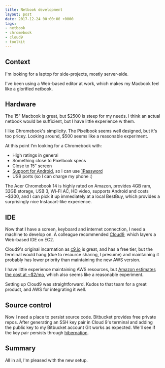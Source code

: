 ```yaml
---
title: Netbook development
layout: post
date: 2017-12-24 00:00:00 +0000
tags:
- netbook
- chromebook
- cloud9
- toolkit
---
```

## Context

I'm looking for a laptop for side-projects, mostly server-side.

I've been using a Web-based editor at work, which makes my Macbook feel like a glorified netbook.

## Hardware

The 15" Macbook is great, but $2500 is steep for my needs. I think an actual netbook would be sufficient, but I have little experience w them.

I like Chromebook's simplicity. The Pixelbook seems well designed, but it's too pricey. Looking around, $500 seems like a reasonable experiment.

At this point I'm looking for a Chromebook with:

* High ratings in general
* Something close to Pixelbook specs
* Close to 15" screen
* [Support for Android](https://sites.google.com/a/chromium.org/dev/chromium-os/chrome-os-systems-supporting-android-apps), so I can use [1Password](https://discussions.agilebits.com/discussion/67454/does-1password-work-on-a-chromebook-chrome-os)
* USB ports (so I can charge my phone :)

The Acer Chromebook 14 is highly rated on Amazon, provides 4GB ram, 32GB storage, USB 3, Wi-FI AC, HD video, supports Android and costs \~$300, and I can pick it up immediately at a local BestBuy, which provides a surprisingly nice Instacart-like experience.

## IDE

Now that I have a screen, keyboard and internet connection, I need a machine to develop on. A colleague recommended [Cloud9](https://aws.amazon.com/cloud9/), which layers a Web-based IDE on EC2.

Cloud9's original incarnation as [c9.io]() is great, and has a free tier, but the terminal would hang (due to resource sharing, I presume) and maintaining it probably has lower priority than maintaining the new AWS version.

I have little experience maintaining AWS resources, but [Amazon estimates the cost at \~$2/mo](https://aws.amazon.com/cloud9/pricing/), which also seems like a reasonable experiment.

Setting up Cloud9 was straightforward. Kudos to that team for a great product, and AWS for integrating it well.

## Source control

Now I need a place to persist source code. Bitbucket provides free private repos. After generating an SSH key pair in Cloud 9's terminal and adding the public key to my Bitbucket account Git works as expected. We'll see if the key pair persists through [hibernation](https://aws.amazon.com/cloud9/faqs/).

## Summary

All in all, I'm pleased with the new setup.